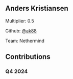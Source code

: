 
## Anders Kristiansen
Multiplier: 0.5

Github: [@ak88](https://github.com/ak88)

Team: Nethermind

## Contributions

### Q4 2024

